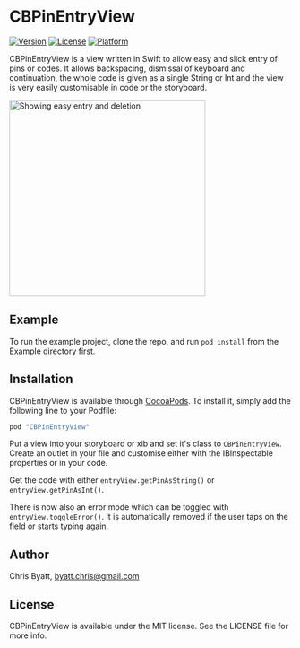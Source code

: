 # CBPinEntryView

[![Version](https://img.shields.io/cocoapods/v/CBPinEntryView.svg?style=flat)](http://cocoapods.org/pods/CBPinEntryView)
[![License](https://img.shields.io/cocoapods/l/CBPinEntryView.svg?style=flat)](http://cocoapods.org/pods/CBPinEntryView)
[![Platform](https://img.shields.io/cocoapods/p/CBPinEntryView.svg?style=flat)](http://cocoapods.org/pods/CBPinEntryView)

CBPinEntryView is a view written in Swift to allow easy and slick entry of pins or codes. It allows backspacing, dismissal of keyboard and continuation, the whole code is given as a single String or Int and the view is very easily customisable in code or the storyboard.

<img src='http://i.imgur.com/dAdUVkp.gif' alt='Showing easy entry and deletion' width='350'>

## Example

To run the example project, clone the repo, and run `pod install` from the Example directory first.

## Installation

CBPinEntryView is available through [CocoaPods](http://cocoapods.org). To install
it, simply add the following line to your Podfile:

```ruby
pod "CBPinEntryView"
```
Put a view into your storyboard or xib and set it's class to `CBPinEntryView`. Create an outlet in your file and customise either with the IBInspectable properties or in your code.

Get the code with either `entryView.getPinAsString()` or `entryView.getPinAsInt()`.

There is now also an error mode which can be toggled with `entryView.toggleError()`. It is automatically removed if the user taps on the field or starts typing again.

## Author

Chris Byatt, byatt.chris@gmail.com

## License

CBPinEntryView is available under the MIT license. See the LICENSE file for more info.
